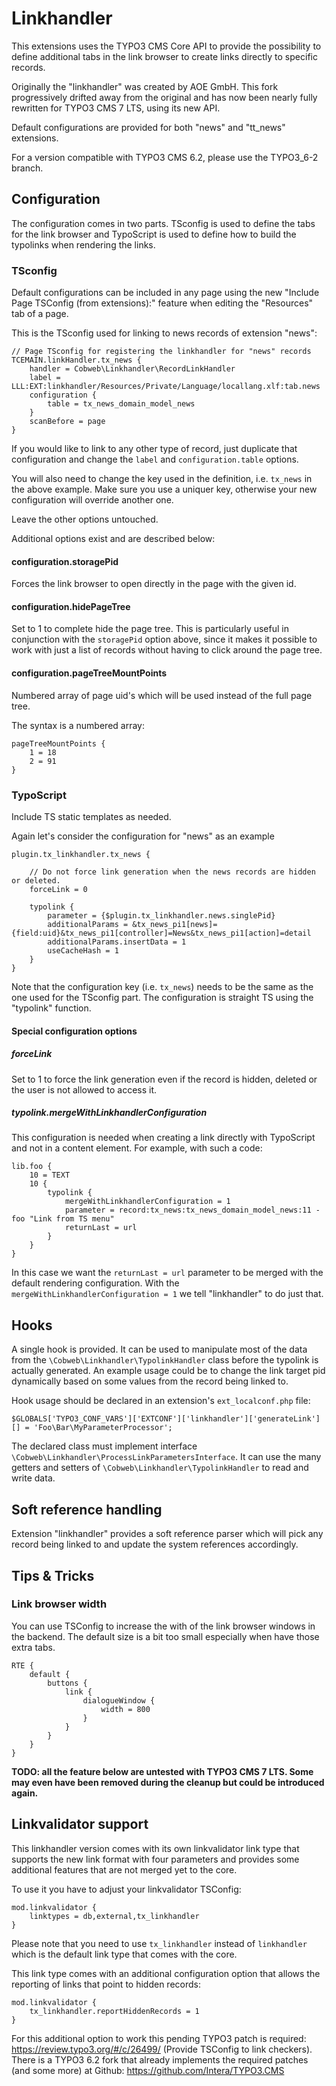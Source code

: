 # Linkhandler

This extensions uses the TYPO3 CMS Core API to provide the possibility
to define additional tabs in the link browser to create links directly
to specific records.

Originally the "linkhandler" was created by AOE GmbH. This fork progressively
drifted away from the original and has now been nearly fully rewritten for
TYPO3 CMS 7 LTS, using its new API.

Default configurations are provided for both "news" and "tt_news"
extensions.

For a version compatible with TYPO3 CMS 6.2, please use the TYPO3_6-2 branch.

## Configuration

The configuration comes in two parts. TSconfig is used to define the
tabs for the link browser and TypoScript is used to define how to build
the typolinks when rendering the links.

### TSconfig

Default configurations can be included in any page using the
new "Include Page TSConfig (from extensions):" feature when
editing the "Resources" tab of a page.

This is the TSconfig used for linking to news records of extension "news":

```
// Page TSconfig for registering the linkhandler for "news" records
TCEMAIN.linkHandler.tx_news {
	handler = Cobweb\Linkhandler\RecordLinkHandler
	label = LLL:EXT:linkhandler/Resources/Private/Language/locallang.xlf:tab.news
	configuration {
		table = tx_news_domain_model_news
	}
	scanBefore = page
}
```

If you would like to link to any other type of record, just duplicate that
configuration and change the `label` and `configuration.table` options.

You will also need to change the key used in the definition, i.e.
`tx_news` in the above example. Make sure you use a uniquer key,
otherwise your new configuration will override another one.

Leave the other options untouched.

Additional options exist and are described below:

#### configuration.storagePid

Forces the link browser to open directly in the page with the given id.

#### configuration.hidePageTree

Set to 1 to complete hide the page tree. This is particularly useful
in conjunction with the `storagePid` option above, since it makes it
possible to work with just a list of records without having to click
around the page tree.

#### configuration.pageTreeMountPoints

Numbered array of page uid's which will be used instead of the full page tree.

The syntax is a numbered array:

```
pageTreeMountPoints {
	1 = 18
	2 = 91
}
```


### TypoScript

Include TS static templates as needed.

Again let's consider the configuration for "news" as an example

```
plugin.tx_linkhandler.tx_news {

	// Do not force link generation when the news records are hidden or deleted.
	forceLink = 0

	typolink {
		parameter = {$plugin.tx_linkhandler.news.singlePid}
		additionalParams = &tx_news_pi1[news]={field:uid}&tx_news_pi1[controller]=News&tx_news_pi1[action]=detail
		additionalParams.insertData = 1
		useCacheHash = 1
	}
}
```

Note that the configuration key (i.e. `tx_news`) needs to be the same as the one
used for the TSconfig part. The configuration is straight TS using the
"typolink" function.

#### Special configuration options

##### forceLink

Set to 1 to force the link generation even if the record is hidden,
deleted or the user is not allowed to access it.

##### typolink.mergeWithLinkhandlerConfiguration

This configuration is needed when creating a link directly with TypoScript and not
in a content element. For example, with such a code:

```
lib.foo {
	10 = TEXT
	10 {
		typolink {
			mergeWithLinkhandlerConfiguration = 1
			parameter = record:tx_news:tx_news_domain_model_news:11 - foo "Link from TS menu"
			returnLast = url
		}
	}
}
```

In this case we want the `returnLast = url` parameter to be merged with the default
rendering configuration. With the `mergeWithLinkhandlerConfiguration = 1` we tell
"linkhandler" to do just that.

## Hooks

A single hook is provided. It can be used to manipulate most of the data from
the `\Cobweb\Linkhandler\TypolinkHandler` class before the typolink is actually
generated. An example usage could be to change the link target pid dynamically
based on some values from the record being linked to.

Hook usage should be declared in an extension's `ext_localconf.php` file:

```
$GLOBALS['TYPO3_CONF_VARS']['EXTCONF']['linkhandler']['generateLink'][] = 'Foo\Bar\MyParameterProcessor';
```

The declared class must implement interface `\Cobweb\Linkhandler\ProcessLinkParametersInterface`.
It can use the many getters and setters of `\Cobweb\Linkhandler\TypolinkHandler`
to read and write data.

## Soft reference handling

Extension "linkhandler" provides a soft reference parser which will pick any
record being linked to and update the system references accordingly.

## Tips & Tricks

### Link browser width

You can use TSConfig to increase the with of the link browser windows in the backend.
The default size is a bit too small especially when have those extra tabs.

```
RTE {
	default {
		buttons {
			link {
				dialogueWindow {
					width = 800
				}
			}
		}
	}
}
```


**TODO: all the feature below are untested with TYPO3 CMS 7 LTS. Some may even have been removed during the cleanup but could be introduced again.**

## Linkvalidator support

This linkhandler version comes with its own linkvalidator link type that supports the new link format with four parameters
and provides some additional features that are not merged yet to the core.

To use it you have to adjust your linkvalidator TSConfig:

```
mod.linkvalidator {
	linktypes = db,external,tx_linkhandler
}
```

Please note that you need to use ```tx_linkhandler``` instead of ```linkhandler``` which is the default link type that comes with the core.

This link type comes with an additional configuration option that allows the reporting of links that point to  hidden records:

```
mod.linkvalidator {
	tx_linkhandler.reportHiddenRecords = 1
}
```

For this additional option to work this pending TYPO3 patch is required: https://review.typo3.org/#/c/26499/ (Provide TSConfig to link checkers).
There is a TYPO3 6.2 fork that already implements the required patches (and some more) at Github: https://github.com/Intera/TYPO3.CMS
